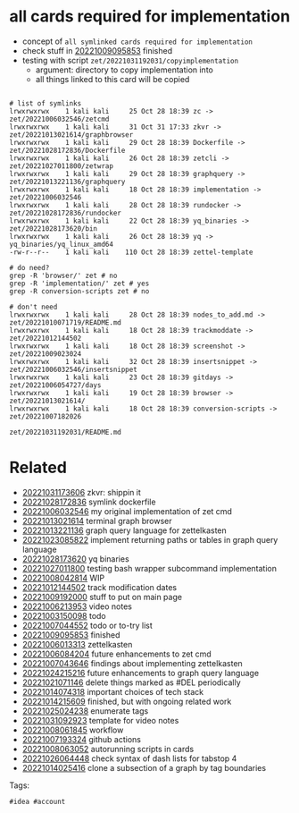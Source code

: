 # all cards required for implementation

- concept of `all symlinked cards required for implementation`
- check stuff in [20221009095853](/zet/20221009095853/README.md) finished
- testing with script `zet/20221031192031/copyimplementation`
  - argument: directory to copy implementation into
  - all things linked to this card will be copied

```

# list of symlinks
lrwxrwxrwx    1 kali kali     25 Oct 28 18:39 zc -> zet/20221006032546/zetcmd
lrwxrwxrwx    1 kali kali     31 Oct 31 17:33 zkvr -> zet/20221013021614/graphbrowser
lrwxrwxrwx    1 kali kali     29 Oct 28 18:39 Dockerfile -> zet/20221028172836/Dockerfile
lrwxrwxrwx    1 kali kali     26 Oct 28 18:39 zetcli -> zet/20221027011800/zetwrap
lrwxrwxrwx    1 kali kali     29 Oct 28 18:39 graphquery -> zet/20221013221136/graphquery
lrwxrwxrwx    1 kali kali     18 Oct 28 18:39 implementation -> zet/20221006032546
lrwxrwxrwx    1 kali kali     28 Oct 28 18:39 rundocker -> zet/20221028172836/rundocker
lrwxrwxrwx    1 kali kali     22 Oct 28 18:39 yq_binaries -> zet/20221028173620/bin
lrwxrwxrwx    1 kali kali     26 Oct 28 18:39 yq -> yq_binaries/yq_linux_amd64
-rw-r--r--    1 kali kali    110 Oct 28 18:39 zettel-template

# do need?
grep -R 'browser/' zet # no
grep -R 'implementation/' zet # yes
grep -R conversion-scripts zet # no

# don't need
lrwxrwxrwx    1 kali kali     28 Oct 28 18:39 nodes_to_add.md -> zet/20221010071719/README.md
lrwxrwxrwx    1 kali kali     18 Oct 28 18:39 trackmoddate -> zet/20221012144502
lrwxrwxrwx    1 kali kali     18 Oct 28 18:39 screenshot -> zet/20221009023024
lrwxrwxrwx    1 kali kali     32 Oct 28 18:39 insertsnippet -> zet/20221006032546/insertsnippet
lrwxrwxrwx    1 kali kali     23 Oct 28 18:39 gitdays -> zet/20221006054727/days
lrwxrwxrwx    1 kali kali     19 Oct 28 18:39 browser -> zet/20221013021614/
lrwxrwxrwx    1 kali kali     18 Oct 28 18:39 conversion-scripts -> zet/20221007182026

```

` zet/20221031192031/README.md `

# Related

- [20221031173606](/zet/20221031173606/README.md) zkvr: shippin it
- [20221028172836](/zet/20221028172836/README.md) symlink dockerfile
- [20221006032546](/zet/20221006032546/README.md) my original implementation of zet cmd
- [20221013021614](/zet/20221013021614/README.md) terminal graph browser
- [20221013221136](/zet/20221013221136/README.md) graph query language for zettelkasten
- [20221023085822](/zet/20221023085822/README.md) implement returning paths or tables in graph query language
- [20221028173620](/zet/20221028173620/README.md) yq binaries
- [20221027011800](/zet/20221027011800/README.md) testing bash wrapper subcommand implementation
- [20221008042814](/zet/20221008042814/README.md) WIP
- [20221012144502](/zet/20221012144502/README.md) track modification dates
- [20221009192000](/zet/20221009192000/README.md) stuff to put on main page
- [20221006213953](/zet/20221006213953/README.md) video notes
- [20221003150098](/zet/20221003150098/README.md) todo
- [20221007044552](/zet/20221007044552/README.md) todo or to-try list
- [20221009095853](/zet/20221009095853/README.md) finished
- [20221006013313](/zet/20221006013313/README.md) zettelkasten
- [20221006084204](/zet/20221006084204/README.md) future enhancements to zet cmd
- [20221007043646](/zet/20221007043646/README.md) findings about implementing zettelkasten
- [20221024215216](/zet/20221024215216/README.md) future enhancements to graph query language
- [20221021071146](/zet/20221021071146/README.md) delete things marked as #DEL periodically
- [20221014074318](/zet/20221014074318/README.md) important choices of tech stack
- [20221014215609](/zet/20221014215609/README.md) finished, but with ongoing related work
- [20221025024238](/zet/20221025024238/README.md) enumerate tags
- [20221031092923](/zet/20221031092923/README.md) template for video notes
- [20221008061845](/zet/20221008061845/README.md) workflow
- [20221007193324](/zet/20221007193324/README.md) github actions
- [20221008063052](/zet/20221008063052/README.md) autorunning scripts in cards
- [20221026064448](/zet/20221026064448/README.md) check syntax of dash lists for tabstop 4
- [20221014025416](/zet/20221014025416/README.md) clone a subsection of a graph by tag boundaries

Tags:

    #idea #account
